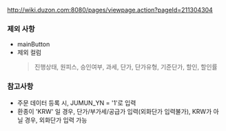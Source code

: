 
http://wiki.duzon.com:8080/pages/viewpage.action?pageId=211304304

### 제외 사항 

- mainButton
- 제외 컬럼 
	> 진행상태, 원피스, 승인여부, 과세, 단가, 단가유형, 기준단가, 할인, 할인률
	
### 참고사항 

- 주문 데이터 등록 시, JUMUN_YN = '1'로 입력
- 환종이  'KRW' 일 경우, 단가/부가세/공급가 입력(외화단가 입력불가), KRW가 아닐 경우, 외화단가 입력 가능